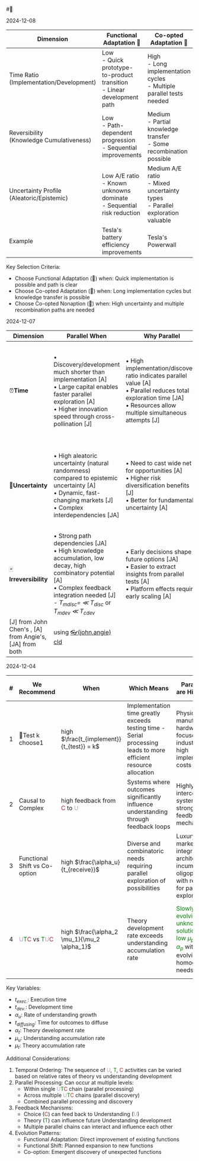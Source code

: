#🐠 

2024-12-08

| Dimension                                    | Functional Adaptation 🌱                                                    | Co-opted Adaptation 🦅                                                           | Co-opted Nonaption 🐠                                                             |
| -------------------------------------------- | --------------------------------------------------------------------------- | -------------------------------------------------------------------------------- | --------------------------------------------------------------------------------- |
| Time Ratio<br>(Implementation/Development)   | Low<br>- Quick prototype-to-product transition<br>- Linear development path | High<br>- Long implementation cycles<br>- Multiple parallel tests needed         | High<br>- Extended implementation periods<br>- Complex integration requirements   |
| Reversibility<br>(Knowledge Cumulativeness)  | Low<br>- Path-dependent progression<br>- Sequential improvements            | Medium<br>- Partial knowledge transfer<br>- Some recombination possible          | High<br>- Flexible knowledge application<br>- Multiple recombination paths        |
| Uncertainty Profile<br>(Aleatoric/Epistemic) | Low A/E ratio<br>- Known unknowns dominate<br>- Sequential risk reduction   | Medium A/E ratio<br>- Mixed uncertainty types<br>- Parallel exploration valuable | High A/E ratio<br>- Unknown unknowns dominate<br>- Wide experimental net required |
| Example                                      | Tesla's battery efficiency improvements                                     | Tesla's Powerwall                                                                | BYD's Blade Battery                                                               |

Key Selection Criteria:
- Choose Functional Adaptation (🌱) when: Quick implementation is possible and path is clear
- Choose Co-opted Adaptation (🦅) when: Long implementation cycles but knowledge transfer is possible
- Choose Co-opted Nonaption (🐠) when: High uncertainty and multiple recombination paths are needed


2024-12-07

| Dimension                                               | Parallel When                                                                                                                                                                                                                                  | Why Parallel                                                                                                                                                                 | Examples                                                                                                                           |
| ------------------------------------------------------- | ---------------------------------------------------------------------------------------------------------------------------------------------------------------------------------------------------------------------------------------------- | ---------------------------------------------------------------------------------------------------------------------------------------------------------------------------- | ---------------------------------------------------------------------------------------------------------------------------------- |
| ⏰**Time**                                               | • Discovery/development much shorter than implementation [A]<br>• Large capital enables faster parallel exploration [A]<br>• Higher innovation speed through cross-pollination [J]                                                             | • High implementation/discovery ratio indicates parallel value [A]<br>• Parallel reduces total exploration time [JA]<br>• Resources allow multiple simultaneous attempts [J] | • Multiple RFI/RFQ/RFP with suppliers [A]<br>• Moderna's parallel vaccine development [A]<br>• SpaceX's concurrent prototypes [A]  |
| 🎲**Uncertainty**                                       | • High aleatoric uncertainty (natural randomness) compared to epistemic uncertainty [A]<br>• Dynamic, fast-changing markets [J]<br>• Complex interdependencies [JA]                                                                            | • Need to cast wide net for opportunities [A]<br>• Higher risk diversification benefits [J]<br>• Better for fundamental uncertainty [A]                                      | • BYD's battery manufacturing discoveries [A]<br>• Porsche's EV brand transfer [A]<br>• Pasteur's parallel experiments [A]         |
| 🃏**Irreversibility**                                   | • Strong path dependencies [JA]<br>• High knowledge accumulation, low decay, high combinatory potential [A]<br>• Complex feedback integration needed [J]<br>- *T<sub>mdisc</sub>= ≪ T<sub>disc</sub>* or *T<sub>mdev</sub> ≪ T<sub>cdev</sub>* | • Early decisions shape future options [JA]<br>• Easier to extract insights from parallel tests [A]<br>• Platform effects require early scaling [A]                          | • Integrated system development [A]<br>• Pre-mature scaling in oligopolistic markets [A]<br>• Platform architecture decisions [JA] |
| [J] from John Chen's , [A] from Angie's, [JA] from both | using [👓(john,angie) cld](https://claude.ai/chat/6cb2688f-b4db-473d-8725-8b229ffaea33)                                                                                                                                                        |                                                                                                                                                                              |                                                                                                                                    |


2024-12-04

| #   | We Recommend                                                                                                                                                                                 | When                                                                                  | Which Means                                                                                                      | Parameters are High When                                                                                                                     | Parameters are Low When                                                                                                                                                                  | Evolutionary Pattern                                 | Ratio (U:T:C)                                                                                                                                                                                                                                | Processing Type                | fig.                             |
| --- | -------------------------------------------------------------------------------------------------------------------------------------------------------------------------------------------- | ------------------------------------------------------------------------------------- | ---------------------------------------------------------------------------------------------------------------- | -------------------------------------------------------------------------------------------------------------------------------------------- | ---------------------------------------------------------------------------------------------------------------------------------------------------------------------------------------- | ---------------------------------------------------- | -------------------------------------------------------------------------------------------------------------------------------------------------------------------------------------------------------------------------------------------- | ------------------------------ | -------------------------------- |
| 1   | 🦅Test k choose1                                                                                                                                                                             | high $\frac{t_{implement}}{t_{test}} = k$                                             | Implementation time greatly exceeds testing time - Serial processing leads to more efficient resource allocation | Physical manufacturing, hardware-focused industries with high implementation costs                                                           | Software development, rapid prototyping environments                                                                                                                                     | 🌱🦅Functional Adaptation vs Shift                   | <font color = "#C0A0C0">1</font>:<font color = "green">1</font>:<font color = "brown">1</font><br><br>![[Pasted image 20241130150801.png]]                                                                                                   | Serial vs parallel processing  | [[onedone.png\|200]]             |
| 2   | Causal to Complex                                                                                                                                                                            | high feedback from <font color = "brown">C</font> to <font color = "#C0A0C0">U</font> | Systems where outcomes significantly influence understanding through feedback loops                              | Highly interconnected systems with strong feedback mechanisms                                                                                | Linear, predictable systems with minimal feedback                                                                                                                                        | 🌱🐠Functional Adaptation with Feedback vs Co-option | <font color = "#C0A0C0">1</font>:<font color = "green">1</font>:<font color = "brown">1</font> with feedback<br><br>![[Pasted image 20241130150812.png]]                                                                                     | Serial + Feedback              | [[adaptation2cooption.png]]      |
| 3   | Functional Shift vs Co-option                                                                                                                                                                | high $\frac{\alpha_u}{t_{receive}}$                                                   | Diverse and combinatoric needs requiring parallel exploration of possibilities                                   | Luxury markets, integral architectures, incumbent oligopolies with resources for parallel exploration                                        | Commodity markets, modular architectures, new entrants with limited resources                                                                                                            | Functional Shift (planned) vs Co-option (emergent)   | <font color = "#C0A0C0">1</font>:<font color = "green">2</font>:<font color = "brown">1</font> or <font color = "#C0A0C0">2</font>:<font color = "green">4</font>:<font color = "brown">1</font><br><br>![[Pasted image 20241130150834.png]] | Parallel Discovery             | <br>[[🎞️🪶.png]],[[🦅vs🐠.svg]] |
| 4   | <font color = "#C0A0C0">U</font><font color = "green">T</font><font color = "brown">C</font> vs <font color = "green">T</font><font color = "#C0A0C0">U</font><font color = "brown">C</font> | high $\frac{\alpha_2 \mu_1}{\mu_2 \alpha_1}$                                          | Theory development rate exceeds understanding accumulation rate                                                  | <font color = "green">Slowly evolving or unknown solution i.e. low $\mu_p$ or high $\alpha_p$</font> with fast evolving or homogeneous needs | <font color = "green">Fast evolving or homogeneous solution</font> with <font color = "#C0A0C0">slowly evolving or diverse situation of needs i.e. low $\mu_o$ or high $\alpha_o$</font> | Programmatic Theory-First vs Understanding-First     | Varies based on sequence<br>![[Pasted image 20241130150812.png]]![[Pasted image 20241130150921.png]]                                                                                                                                         | Fire-then-Aim vs Aim-then-Fire |                                  |

Key Variables:
- $t_{exec.}$: Execution time
- $t_{dev.}$: Development time
- $\alpha_u$: Rate of understanding growth
- $t_{diffusing}$: Time for outcomes to diffuse
- $\alpha_t$: Theory development rate
- $\mu_u$: Understanding accumulation rate
- $\mu_t$: Theory accumulation rate

Additional Considerations:
1. Temporal Ordering: The sequence of <font color = "#C0A0C0">U</font>, <font color = "green">T</font>, <font color = "brown">C</font> activities can be varied based on relative rates of theory vs understanding development
2. Parallel Processing: Can occur at multiple levels:
   - Within single <font color = "#C0A0C0">U</font><font color = "green">T</font><font color = "brown">C</font> chain (parallel processing)
   - Across multiple <font color = "#C0A0C0">U</font><font color = "green">T</font><font color = "brown">C</font> chains (parallel discovery)
   - Combined parallel processing and discovery
3. Feedback Mechanisms:
   - Choice (<font color = "brown">C</font>) can feed back to Understanding (<font color = "#C0A0C0">U</font>)
   - Theory (<font color = "green">T</font>) can influence future Understanding development
   - Multiple parallel chains can interact and influence each other
4. Evolution Patterns:
   - Functional Adaptation: Direct improvement of existing functions
   - Functional Shift: Planned expansion to new functions
   - Co-option: Emergent discovery of unexpected functions
